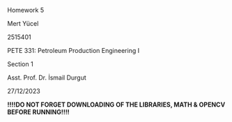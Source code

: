 Homework 5

Mert Yücel

2515401

PETE 331: Petroleum Production Engineering I

Section 1

Asst. Prof. Dr. İsmail Durgut

27/12/2023


**!!!!DO NOT FORGET DOWNLOADING OF THE LIBRARIES, MATH & OPENCV BEFORE RUNNING!!!!**

